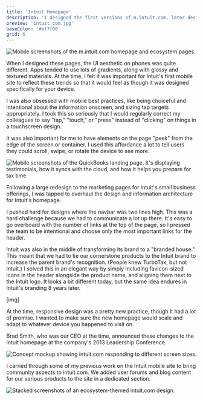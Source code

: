```yaml
---
title: 'Intuit Homepage'
description: 'I designed the first versions of m.intuit.com, later designing the responsive version of the intuit.com homepage.'
preview: 'intuit.com.jpg'
baseColor: '#ef7f00'
grid: 6
---
```


![Mobile screenshots of the m.intuit.com homepage and ecosystem pages.](projects/intuit-homepage/ecosystem.png "6144x3802xno-rounding")

When I designed these pages, the UI aesthetic on phones was quite different. Apps tended to use lots of gradients, along with glossy and textured materials. At the time, I felt it was important for Intuit's first mobile site to reflect these trends so that it would feel as though it was designed specifically for your device.

I was also obsessed with mobile best practices, like being choiceful and intentional about the information onscreen, and sizing tap targets appropriately. I took this so seriously that I would regularly correct my colleagues to say "tap," "touch," or "press" instead of "clicking" on things in a touchscreen design.

It was also important for me to have elements on the page "peek" from the edge of the screen or container. I used this affordance a lot to tell users they could scroll, swipe, or rotate the device to see more.

![Mobile screenshots of the QuickBooks landing page. It's displaying testimonials, how it syncs with the cloud, and how it helps you prepare for tax time.](projects/intuit-homepage/quickbooks.png "6144x3778xno-rounding")

Following a large redesign to the marketing pages for Intuit's small business offerings, I was tapped to overhaul the design and information architecture for Intuit's homepage.

I pushed hard for designs where the navbar was two lines high. This was a hard challenge because we had to communicate a lot up there. It's easy to go overboard with the number of links at the top of the page, so I pressed the team to be intentional and choose only the most important links for the header.

Intuit was also in the middle of transforming its brand to a "branded house." This meant that we had to tie our cornerstone products to the Intuit brand to increase the parent brand's recognition. (People knew TurboTax, but not Intuit.) I solved this in an elegant way by simply including favicon-sized icons in the header alongside the product name, and aligning them next to the Intuit logo. It looks a bit different today, but the same idea endures in Intuit's branding 8 years later.

[img]

At the time, responsive design was a pretty new practice, though it had a lot of promise. I wanted to make sure the new homepage would scale and adapt to whatever device you happened to visit on.

Brad Smith, who was our CEO at the time, announced these changes to the Intuit homepage at the company's 2013 Leadership Conference.

![Concept mockup showing intuit.com responding to different screen sizes.](projects/intuit-homepage/responsive.png "4582x2258xno-rounding")

I carried through some of my previous work on the Intuit mobile site to bring community aspects to intuit.com. We added user forums and blog content for our various products to the site in a dedicated section.

![Stacked screenshots of an ecosystem-themed intuit.com design.](projects/intuit-homepage/ecosystem-2.png "4643x4020xno-rounding")
